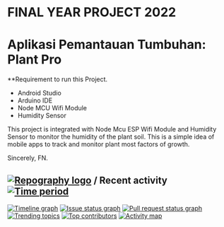 # FINAL YEAR PROJECT 2022
# Aplikasi Pemantauan Tumbuhan: Plant Pro

**Requirement to run this Project.
- Android Studio
- Arduino IDE
- Node MCU Wifi Module
- Humidity Sensor

This project is integrated with Node Mcu ESP Wifi Module and Humidity Sensor to monitor the humidity of the plant soil. This is a simple idea of mobile apps to track and monitor plant most factors of growth.

Sincerely,
FN.

## [![Repography logo](https://images.repography.com/logo.svg)](https://repography.com) / Recent activity [![Time period](https://images.repography.com/31280902/fahmiiinoh/plantproapplication/recent-activity/5a8da6e76d9c573f8608e63063fb74dc_badge.svg)](https://repography.com)
[![Timeline graph](https://images.repography.com/31280902/fahmiiinoh/plantproapplication/recent-activity/5a8da6e76d9c573f8608e63063fb74dc_timeline.svg)](https://github.com/fahmiiinoh/plantproapplication/commits)
[![Issue status graph](https://images.repography.com/31280902/fahmiiinoh/plantproapplication/recent-activity/5a8da6e76d9c573f8608e63063fb74dc_issues.svg)](https://github.com/fahmiiinoh/plantproapplication/issues)
[![Pull request status graph](https://images.repography.com/31280902/fahmiiinoh/plantproapplication/recent-activity/5a8da6e76d9c573f8608e63063fb74dc_prs.svg)](https://github.com/fahmiiinoh/plantproapplication/pulls)
[![Trending topics](https://images.repography.com/31280902/fahmiiinoh/plantproapplication/recent-activity/5a8da6e76d9c573f8608e63063fb74dc_words.svg)](https://github.com/fahmiiinoh/plantproapplication/commits)
[![Top contributors](https://images.repography.com/31280902/fahmiiinoh/plantproapplication/recent-activity/5a8da6e76d9c573f8608e63063fb74dc_users.svg)](https://github.com/fahmiiinoh/plantproapplication/graphs/contributors)
[![Activity map](https://images.repography.com/31280902/fahmiiinoh/plantproapplication/recent-activity/5a8da6e76d9c573f8608e63063fb74dc_map.svg)](https://github.com/fahmiiinoh/plantproapplication/commits)



